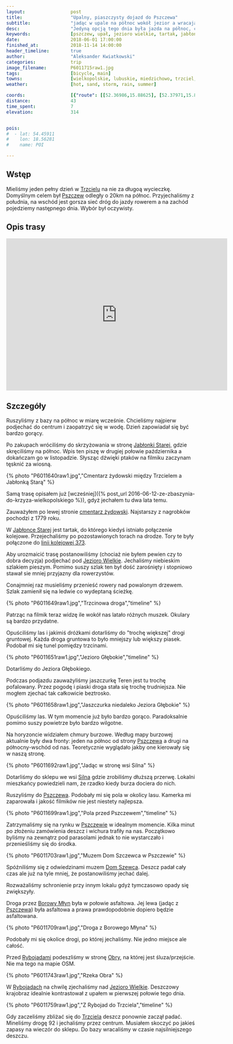 ```yaml
---
layout:                 post
title:                  "Upalny, piaszczysty dojazd do Pszczewa"
subtitle:               "jadąc w upale na północ wokół jezior a wracając w lekkim deszczu"
desc:                   "Jedyną opcją tego dnia była jazda na północ, czyli do Pszczewa albo i dalej. Niestety upał i piaszczyste drogi gruntowe mocno nas zmęczyły. "
keywords:               [pszczew, upał, jezioro wielkie, tartak, jabłonowo stare]
date:                   2018-06-01 17:00:00
finished_at:            2018-11-14 14:00:00
header_timeline:        true
author:                 "Aleksander Kwiatkowski"
categories:             trip
image_filename:         P6011715raw1.jpg
tags:                   [bicycle, main]
towns:                  [wielkopolskie, lubuskie, miedzichowo, trzciel, pszczew]
weather:                [hot, sand, storm, rain, summer]

coords:                 [{"route": [[52.36986,15.88625], [52.37971,15.88848], [52.40449,15.85544], [52.41862,15.85063], [52.42705,15.82763], [52.45473,15.84290], [52.47225,15.80977], [52.48108,15.77579], [52.45844,15.77810], [52.42920,15.80334], [52.41506,15.80754], [52.40648,15.83115], [52.36839,15.86702], [52.36630,15.87741]], "type": "bicycle"}]
distance:               43
time_spent:             7
elevation:              314


pois:
#  - lat: 54.45911
#    lon: 18.56281
#    name: POI

---
```


[wiki-trzciel]: https://pl.wikipedia.org/wiki/Trzciel
[wiki-pszczew]: https://pl.wikipedia.org/wiki/Pszczew
[wiki-jablonka-stara]: https://pl.wikipedia.org/wiki/Jab%C5%82onka_Stara
[wiki-jezioro-wielkie]: https://pl.wikipedia.org/wiki/Jezioro_Wielkie_(Bruzda_Zb%C4%85szy%C5%84ska)
[wiki-silna]: https://pl.wikipedia.org/wiki/Silna
[wiki-borowy-mlyn]: https://pl.wikipedia.org/wiki/Borowy_M%C5%82yn_(wojew%C3%B3dztwo_lubuskie)
[wiki-rybojady]: https://pl.wikipedia.org/wiki/Rybojady
[wiki-obra-rzeka]: https://pl.wikipedia.org/wiki/Obra_(rzeka)
[wiki-trzciel-cmentarz]: https://pl.wikipedia.org/wiki/Cmentarz_%C5%BCydowski_w_Trzcielu
[wiki-linia-373]: https://pl.wikipedia.org/wiki/Linia_kolejowa_nr_373

[dom-szewca]: http://www.pszczew.pl/muzeum-dom-szewca.html

## Wstęp

Mieliśmy jeden pełny dzień w [Trzcielu][wiki-trzciel] na nie za długoą wycieczkę.
Domyślnym celem był [Pszczew][wiki-pszczew] odległy o 20km na północ.
Przyjechaliśmy z południa, na wschód jest gorsza sieć dróg do jazdy rowerem
a na zachód pojedziemy następnego dnia. Wybór był oczywisty.

## Opis trasy

<iframe height='405' width='590' frameborder='0' allowtransparency='true' scrolling='no' src='https://www.strava.com/activities/1616519069/embed/605920f29317cb62f01d06c80d4db2a5758c79ab'></iframe>

## Szczegóły

Ruszyliśmy z bazy na północ w miarę wcześnie. Chcieliśmy najpierw podjechać do
centrum i zaopatrzyć się w wodę. Dzień zapowiadał się być bardzo gorący.

Po zakupach wróciliśmy do skrzyżowania w stronę
[Jabłonki Starej][wiki-jablonka-stara],
gdzie skręciliśmy na północ. Wpis ten piszę w drugiej połowie października
a dokańczam go w listopadzie.
Słysząc dźwięki ptaków na filmiku zaczynam tęsknić za wiosną.

{% photo "P6011640raw1.jpg","Cmentarz żydowski między Trzcielem a Jabłonką Starą" %}

Samą trasę opisałem już
[wcześniej]({% post_url 2016-06-12-ze-zbaszynia-do-krzyza-wielkopolskiego %}),
gdyż jechałem tu dwa lata temu.

Zauważyłem po lewej stronie [cmentarz żydowski][wiki-trzciel-cmentarz].
Najstarszy z nagrobków pochodzi z 1779 roku.

W [Jabłonce Starej][wiki-jablonka-stara] jest tartak, do którego kiedyś istniało
połączenie kolejowe. Przejechaliśmy po pozostawionych torach
na drodze. Tory te były połączone do [linii kolejowej 373][wiki-linia-373].

Aby urozmaicić trasę postanowiliśmy (chociaż nie byłem pewien czy to dobra decyzja)
podjechać pod [Jezioro Wielkie][wiki-jezioro-wielkie]. Jechaliśmy
niebieskim szlakiem pieszym. Pomimo suszy szlak ten był dość zarośnięty
i stopniowo stawał sie mniej przyjazny dla rowerzystów.

Conajmniej raz musieliśmy przenieść rowery nad powalonym drzewem.
Szlak zamienił się na ledwie co wydeptaną ścieżkę.

{% photo "P6011649raw1.jpg","Trzcinowa droga","timeline" %}

Patrząc na filmik teraz widzę ile wokół nas latało różnych muszek.
Okulary są bardzo przydatne.

Opuściliśmy las i jakimiś dróżkami dotarliśmy do "trochę większej"
drogi gruntowej. Każda droga gruntowa to było mniejszy lub większy
piasek. Podobał mi się tunel pomiędzy trzcinami.

{% photo "P6011651raw1.jpg","Jezioro Głębokie","timeline" %}

Dotarliśmy do Jeziora Głębokiego.

Podczas podjazdu zauważyliśmy jaszczurkę
Teren jest tu trochę pofalowany.
Przez pogodę i piaski droga stała się trochę trudniejsza. Nie mogłem
zjechać tak całkowicie beztrosko.

{% photo "P6011658raw1.jpg","Jaszczurka niedaleko Jeziora Głębokie" %}

Opuściliśmy las. W tym momencie już było bardzo gorąco.
Paradoksalnie pomimo suszy powietrze było bardzo wilgotne.

Na horyzoncie widziałem chmury burzowe. Według mapy burzowej aktualnie były
dwa fronty: jeden na północ od strony [Pszczewa][wiki-pszczew]
a drugi na północny-wschód
od nas. Teoretycznie wyglądało jakby one kierowały się w naszą stronę.

{% photo "P6011692raw1.jpg","Jadąc w stronę wsi Silna" %}

Dotarliśmy do sklepu we wsi [Silna][wiki-silna]
gdzie zrobiliśmy dłuższą przerwę. Lokalni mieszkańcy
powiedzieli nam, że rzadko kiedy burza dociera do nich.

Ruszyliśmy do [Pszczewa][wiki-pszczew]. Podobały mi się pola w okolicy lasu.
Kamerka mi zaparowała i jakość filmików nie jest niestety najlepsza.

{% photo "P6011699raw1.jpg","Pola przed Pszczewem","timeline" %}

Zatrzymaliśmy się na rynku w [Pszczewie][wiki-pszczew]
w idealnym momencie. Kilka minut po złożeniu
zamówienia deszcz i wichura trafiły na nas. Początkowo byliśmy na zewnątrz pod
parasolami jednak to nie wystarczało i przenieśliśmy się do środka.

{% photo "P6011703raw1.jpg","Muzem Dom Szczewca w Pszczewie" %}

Spóźniliśmy się z odwiedzinami muzem [Dom Szewca][dom-szewca]. Deszcz
padał cały czas ale już na tyle mniej, że postanowiliśmy jechać dalej.

Rozważaliśmy schronienie przy innym lokalu gdyż tymczasowo opady się zwiększyły.

Droga przez [Borowy Młyn][wiki-borowy-mlyn] była w połowie asfaltowa.
Jej lewa (jadąc z [Pszczewa][wiki-pszczew]) była asfaltowa a prawa
prawdopodobnie dopiero będzie asfaltowana.

{% photo "P6011709raw1.jpg","Droga z Borowego Młyna" %}

Podobały mi się okolice drogi, po której jechaliśmy. Nie jedno miejsce ale
całość.

Przed [Rybojadami][wiki-rybojady] podeszliśmy w stronę [Obry][wiki-obra-rzeka],
na której jest śluza/przejście. Nie ma tego na mapie OSM.

{% photo "P6011743raw1.jpg","Rzeka Obra" %}

W [Rybojadach][wiki-rybojady] na chwilę zjechaliśmy nad
[Jezioro Wielkie][wiki-jezioro-wielkie]. Deszczowy krajobraz idealnie
kontrastował z upałem w pierwszej połowie tego dnia.

{% photo "P6011759raw1.jpg","Z Rybojad do Trzciela","timeline" %}

Gdy zaczeliśmy zbliżać się do [Trzciela][wiki-trzciel] deszcz ponownie
zaczął padać. Mineliśmy drogę 92 i jechaliśmy przez centrum. Musiałem skoczyć
po jakieś zapasy na wieczór do sklepu. Do bazy wracaliśmy w czasie
najsilniejszego deszczu.
